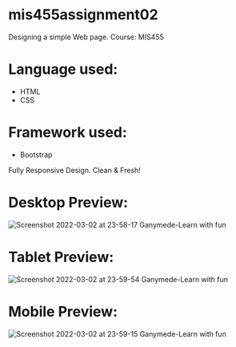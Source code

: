 # mis455assignment02

Designing a simple Web page. Course: MIS455

# Language used:
- HTML
- CSS 

# Framework used:
- Bootstrap 

Fully Responsive Design. Clean & Fresh!

# Desktop Preview:
![Screenshot 2022-03-02 at 23-58-17 Ganymede-Learn with fun ](https://user-images.githubusercontent.com/66321598/156420770-22bae8b4-7b37-4a4c-a4a1-a1b9008a3cda.png)

# Tablet Preview:
![Screenshot 2022-03-02 at 23-59-54 Ganymede-Learn with fun ](https://user-images.githubusercontent.com/66321598/156421021-900a3663-c0de-43c6-b380-8dae7f970df1.png)

# Mobile Preview:

![Screenshot 2022-03-02 at 23-59-15 Ganymede-Learn with fun ](https://user-images.githubusercontent.com/66321598/156421134-f77b53c4-fae4-47e6-8c03-11a7158b6bf5.png)


